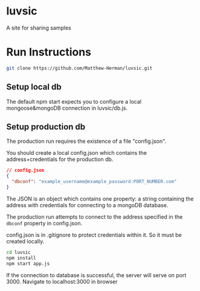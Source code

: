 # luvsic
A site for sharing samples

# Run Instructions

```sh
git clone https://github.com/Matthew-Herman/luvsic.git
```

## Setup local db

The default npm start expects you to configure a local mongoose&mongoDB connection in luvsic/db.js.

## Setup production db
The production run requires the existence of a file "config.json".

You should create a local config.json which contains the address+credentials for the production db.

```JSON
// config.json
{
  "dbconf": "example_username@example_password:PORT_NUMBER.com"
}
```

The JSON is an object which contains one property: a string containing the address with credentials for connecting to a mongoDB database.

The production run attempts to connect to the address specified in the `dbconf` property in config.json.

config.json is in .gitignore to protect credentials within it. So it must be created locally.

```sh
cd luvsic
npm install
npm start app.js

```

If the connection to database is successful, the server will serve on port 3000.
Navigate to localhost:3000 in browser
